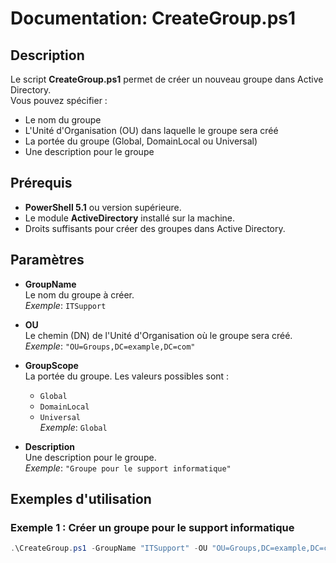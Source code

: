 # Documentation: CreateGroup.ps1

## Description

Le script **CreateGroup.ps1** permet de créer un nouveau groupe dans Active Directory.  
Vous pouvez spécifier :  
- Le nom du groupe  
- L'Unité d'Organisation (OU) dans laquelle le groupe sera créé  
- La portée du groupe (Global, DomainLocal ou Universal)  
- Une description pour le groupe

## Prérequis

- **PowerShell 5.1** ou version supérieure.
- Le module **ActiveDirectory** installé sur la machine.
- Droits suffisants pour créer des groupes dans Active Directory.

## Paramètres

- **GroupName**  
  Le nom du groupe à créer.  
  *Exemple*: `ITSupport`

- **OU**  
  Le chemin (DN) de l'Unité d'Organisation où le groupe sera créé.  
  *Exemple*: `"OU=Groups,DC=example,DC=com"`

- **GroupScope**  
  La portée du groupe. Les valeurs possibles sont :  
  - `Global`
  - `DomainLocal`
  - `Universal`  
  *Exemple*: `Global`

- **Description**  
  Une description pour le groupe.  
  *Exemple*: `"Groupe pour le support informatique"`

## Exemples d'utilisation

### Exemple 1 : Créer un groupe pour le support informatique

```powershell
.\CreateGroup.ps1 -GroupName "ITSupport" -OU "OU=Groups,DC=example,DC=com" -GroupScope "Global" -Description "Groupe pour le support informatique"